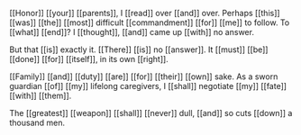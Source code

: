 [[Honor]] [[your]] [[parents]], I [[read]] over [[and]] over. Perhaps [[this]] [[was]] [[the]] [[most]] difficult [[commandment]] [[for]] [[me]] to follow. To [[what]] [[end]]? I [[thought]], [[and]] came up [[with]] no answer.

But that [[is]] exactly it. [[There]] [[is]] no [[answer]]. It [[must]] [[be]] [[done]] [[for]] [[itself]], in its own [[right]]. 

[[Family]] [[and]] [[duty]] [[are]] [[for]] [[their]] [[own]] sake. As a sworn guardian [[of]] [[my]] lifelong caregivers, I [[shall]] negotiate [[my]] [[fate]] [[with]] [[them]].

The [[greatest]] [[weapon]] [[shall]] [[never]] dull, [[and]] so cuts [[down]] a thousand men.